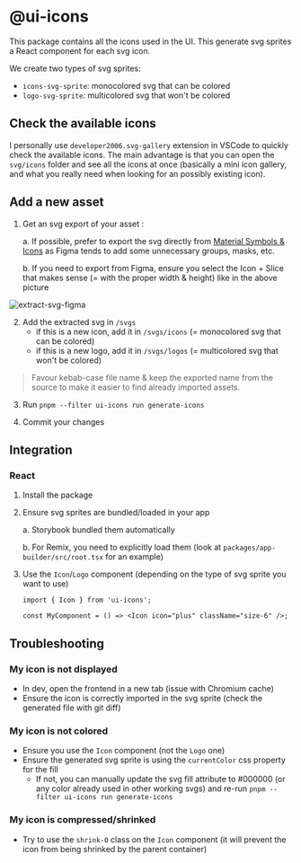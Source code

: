 # @ui-icons

This package contains all the icons used in the UI. This generate svg sprites a React component for each svg icon.

We create two types of svg sprites:

- `icons-svg-sprite`: monocolored svg that can be colored
- `logo-svg-sprite`: multicolored svg that won't be colored

## Check the available icons

I personally use `developer2006.svg-gallery` extension in VSCode to quickly check the available icons. The main advantage is that you can open the `svg/icons` folder and see all the icons at once (basically a mini icon gallery, and what you really need when looking for an possibly existing icon).

## Add a new asset

1. Get an svg export of your asset :

   a. If possible, prefer to export the svg directly from [Material Symbols & Icons](https://fonts.google.com/icons?icon.query=database&icon.set=Material+Symbols) as Figma tends to add some unnecessary groups, masks, etc.

   b. If you need to export from Figma, ensure you select the Icon + Slice that makes sense (= with the proper width & height) like in the above picture

![extract-svg-figma](./docs/extract-svg-figma.png)

2. Add the extracted svg in `/svgs`
   - if this is a new icon, add it in `/svgs/icons` (= monocolored svg that can be colored)
   - if this is a new logo, add it in `/svgs/logos` (= multicolored svg that won't be colored)

> Favour kebab-case file name & keep the exported name from the source to make it easier to find already imported assets.

3. Run `pnpm --filter ui-icons run generate-icons`

4. Commit your changes

## Integration

### React

1. Install the package
2. Ensure svg sprites are bundled/loaded in your app

   a. Storybook bundled them automatically

   b. For Remix, you need to explicitly load them (look at `packages/app-builder/src/root.tsx` for an example)

3. Use the `Icon`/`Logo` component (depending on the type of svg sprite you want to use)

   ```tsx
   import { Icon } from 'ui-icons';

   const MyComponent = () => <Icon icon="plus" className="size-6" />;
   ```

## Troubleshooting

### My icon is not displayed

- In dev, open the frontend in a new tab (issue with Chromium cache)
- Ensure the icon is correctly imported in the svg sprite (check the generated file with git diff)

### My icon is not colored

- Ensure you use the `Icon` component (not the `Logo` one)
- Ensure the generated svg sprite is using the `currentColor` css property for the fill
  - If not, you can manually update the svg fill attribute to #000000 (or any color already used in other working svgs) and re-run `pnpm --filter ui-icons run generate-icons`

### My icon is compressed/shrinked

- Try to use the `shrink-0` class on the `Icon` component (it will prevent the icon from being shrinked by the parent container)
